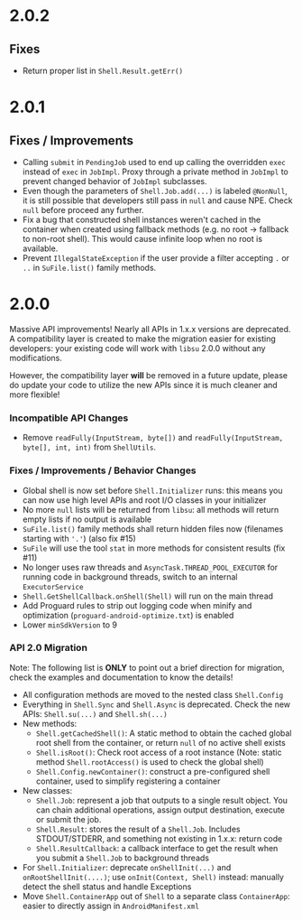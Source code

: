 # 2.0.2

## Fixes
- Return proper list in `Shell.Result.getErr()`

# 2.0.1

## Fixes / Improvements
- Calling `submit` in `PendingJob` used to end up calling the overridden `exec` instead of `exec` in `JobImpl`. Proxy through a private method in `JobImpl` to prevent changed behavior of `JobImpl` subclasses.
- Even though the parameters of `Shell.Job.add(...)` is labeled `@NonNull`, it is still possible that developers still pass in `null` and cause NPE. Check `null` before proceed any further.
- Fix a bug that constructed shell instances weren't cached in the container when created using fallback methods (e.g. no root -> fallback to non-root shell). This would cause infinite loop when no root is available.
- Prevent `IllegalStateException` if the user provide a filter accepting `.` or `..` in `SuFile.list()` family methods.

# 2.0.0

Massive API improvements! Nearly all APIs in 1.x.x versions are deprecated. A compatibility layer is created to make the migration easier for existing developers: your existing code will work with `libsu` 2.0.0 without any modifications.

However, the compatibility layer **will** be removed in a future update, please do update your code to utilize the new APIs since it is much cleaner and more flexible!

### Incompatible API Changes
- Remove `readFully(InputStream, byte[])` and `readFully(InputStream, byte[], int, int)` from `ShellUtils`.

### Fixes / Improvements / Behavior Changes
- Global shell is now set before `Shell.Initializer` runs: this means you can now use high level APIs and root I/O classes in your initializer
- No more `null` lists will be returned from `libsu`: all methods will return empty lists if no output is available
- `SuFile.list()` family methods shall return hidden files now (filenames starting with `'.'`) (also fix #15)
- `SuFile` will use the tool `stat` in more methods for consistent results (fix #11)
- No longer uses raw threads and `AsyncTask.THREAD_POOL_EXECUTOR` for running code in background threads, switch to an internal `ExecutorService`
- `Shell.GetShellCallback.onShell(Shell)` will run on the main thread
- Add Proguard rules to strip out logging code when minify and optimization (`proguard-android-optimize.txt`) is enabled
- Lower `minSdkVersion` to 9

### API 2.0 Migration
Note: The following list is **ONLY** to point out a brief direction for migration, check the examples and documentation to know the details!

- All configuration methods are moved to the nested class `Shell.Config`
- Everything in `Shell.Sync` and `Shell.Async` is deprecated. Check the new APIs: `Shell.su(...)` and `Shell.sh(...)`
- New methods:
  - `Shell.getCachedShell()`: A static method to obtain the cached global root shell from the container, or return `null` of no active shell exists
  - `Shell.isRoot()`: Check root access of a root instance (Note: static method `Shell.rootAccess()` is used to check the global shell)
  - `Shell.Config.newContainer()`: construct a pre-configured shell container, used to simplify registering a container
- New classes:
  - `Shell.Job`: represent a job that outputs to a single result object. You can chain additional operations, assign output destination, execute or submit the job.
  - `Shell.Result`: stores the result of a `Shell.Job`. Includes STDOUT/STDERR, and something not existing in 1.x.x: return code
  - `Shell.ResultCallback`: a callback interface to get the result when you submit a `Shell.Job` to background threads
- For `Shell.Initializer`: deprecate `onShellInit(...)` and `onRootShellInit(....)`; use `onInit(Context, Shell)` instead: manually detect the shell status and handle Exceptions
- Move `Shell.ContainerApp` out of `Shell` to a separate class `ContainerApp`: easier to directly assign in `AndroidManifest.xml`
